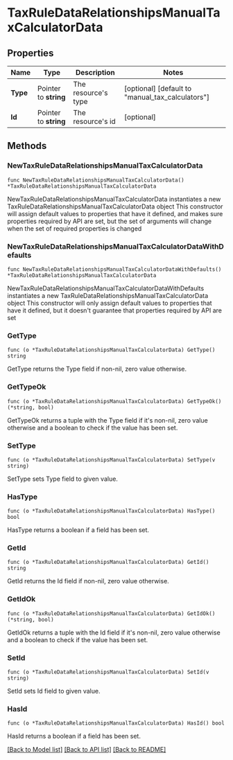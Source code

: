 # TaxRuleDataRelationshipsManualTaxCalculatorData

## Properties

Name | Type | Description | Notes
------------ | ------------- | ------------- | -------------
**Type** | Pointer to **string** | The resource&#39;s type | [optional] [default to "manual_tax_calculators"]
**Id** | Pointer to **string** | The resource&#39;s id | [optional] 

## Methods

### NewTaxRuleDataRelationshipsManualTaxCalculatorData

`func NewTaxRuleDataRelationshipsManualTaxCalculatorData() *TaxRuleDataRelationshipsManualTaxCalculatorData`

NewTaxRuleDataRelationshipsManualTaxCalculatorData instantiates a new TaxRuleDataRelationshipsManualTaxCalculatorData object
This constructor will assign default values to properties that have it defined,
and makes sure properties required by API are set, but the set of arguments
will change when the set of required properties is changed

### NewTaxRuleDataRelationshipsManualTaxCalculatorDataWithDefaults

`func NewTaxRuleDataRelationshipsManualTaxCalculatorDataWithDefaults() *TaxRuleDataRelationshipsManualTaxCalculatorData`

NewTaxRuleDataRelationshipsManualTaxCalculatorDataWithDefaults instantiates a new TaxRuleDataRelationshipsManualTaxCalculatorData object
This constructor will only assign default values to properties that have it defined,
but it doesn't guarantee that properties required by API are set

### GetType

`func (o *TaxRuleDataRelationshipsManualTaxCalculatorData) GetType() string`

GetType returns the Type field if non-nil, zero value otherwise.

### GetTypeOk

`func (o *TaxRuleDataRelationshipsManualTaxCalculatorData) GetTypeOk() (*string, bool)`

GetTypeOk returns a tuple with the Type field if it's non-nil, zero value otherwise
and a boolean to check if the value has been set.

### SetType

`func (o *TaxRuleDataRelationshipsManualTaxCalculatorData) SetType(v string)`

SetType sets Type field to given value.

### HasType

`func (o *TaxRuleDataRelationshipsManualTaxCalculatorData) HasType() bool`

HasType returns a boolean if a field has been set.

### GetId

`func (o *TaxRuleDataRelationshipsManualTaxCalculatorData) GetId() string`

GetId returns the Id field if non-nil, zero value otherwise.

### GetIdOk

`func (o *TaxRuleDataRelationshipsManualTaxCalculatorData) GetIdOk() (*string, bool)`

GetIdOk returns a tuple with the Id field if it's non-nil, zero value otherwise
and a boolean to check if the value has been set.

### SetId

`func (o *TaxRuleDataRelationshipsManualTaxCalculatorData) SetId(v string)`

SetId sets Id field to given value.

### HasId

`func (o *TaxRuleDataRelationshipsManualTaxCalculatorData) HasId() bool`

HasId returns a boolean if a field has been set.


[[Back to Model list]](../README.md#documentation-for-models) [[Back to API list]](../README.md#documentation-for-api-endpoints) [[Back to README]](../README.md)


